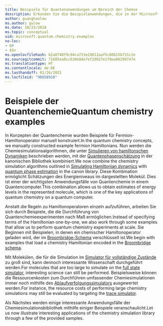 ```yaml
---
title: Beispiele für Quantenanwendungen im Bereich der Chemie
description: Erkunden Sie die Beispielanwendungen, die in der Microsoft-Quantenchemiebibliothek enthalten sind.
author: guanghaolow
ms.author: gulow
ms.date: 10/23/2018
ms.topic: conceptual
uid: microsoft.quantum.chemistry.examples
no-loc:
- Q#
- $$v
ms.openlocfilehash: b2a8740f9c94ca733e24012aaf5c80b15b731c2e
ms.sourcegitcommit: 71605ea9cc630e84e7ef29027e1f0ea06299747e
ms.translationtype: HT
ms.contentlocale: de-DE
ms.lasthandoff: 01/26/2021
ms.locfileid: "98858918"
---
```

# <a name="quantum-chemistry-examples"></a><span data-ttu-id="cfc80-103">Beispiele der Quantenchemie</span><span class="sxs-lookup"><span data-stu-id="cfc80-103">Quantum chemistry examples</span></span>

<span data-ttu-id="cfc80-104">In Konzepten der Quantenchemie wurden Beispiele für Fermion-Hamiltonoperator manuell konstruiert.</span><span class="sxs-lookup"><span data-stu-id="cfc80-104">In the quantum chemistry concepts, we manually constructed example fermion Hamiltonians.</span></span> <span data-ttu-id="cfc80-105">Nun werden die Chemiesimulationsalgorithmen, die unter [Simulieren von hamiltonschen Dynamiken](xref:microsoft.quantum.libraries.standard.algorithms) beschrieben werden, mit der [Quantenphasenschätzung](xref:microsoft.quantum.libraries.characterization) in der kanonischen Bibliothek kombiniert.</span><span class="sxs-lookup"><span data-stu-id="cfc80-105">We now combine the chemistry simulation algorithms outlined in [Simulating Hamiltonian dynamics](xref:microsoft.quantum.libraries.standard.algorithms) with [quantum phase estimation](xref:microsoft.quantum.libraries.characterization) in the canon library.</span></span> <span data-ttu-id="cfc80-106">Diese Kombination ermöglicht Schätzungen des Energieniveaus im dargestellten Molekül. Dies ist einer der wichtigsten Anwendungsfälle von Quantenchemie in einem Quantencomputer.</span><span class="sxs-lookup"><span data-stu-id="cfc80-106">This combination allows us to obtain  estimates of energy levels in the represented molecule, which is one of the key applications of quantum chemistry on a quantum computer.</span></span> 

<span data-ttu-id="cfc80-107">Anstatt die Regeln zu Hamiltonoperatoren einzeln aufzuführen, arbeiten Sie sich durch Beispiele, die die Durchführung von Quantenchemieexperimenten nach Maß ermöglichen.</span><span class="sxs-lookup"><span data-stu-id="cfc80-107">Instead of specifying terms of the Hamiltonian one-by-one, we also work through some examples that allow us to perform quantum chemistry experiments at scale.</span></span> <span data-ttu-id="cfc80-108">Sie Beginnen mit Beispielen, in denen ein chemischer Hamiltonoperator geladen wird, der im [Broombridge-Schema](xref:microsoft.quantum.libraries.chemistry.schema.broombridge) verschlüsselt ist.</span><span class="sxs-lookup"><span data-stu-id="cfc80-108">We begin with examples that load a chemistry Hamiltonian encoded in the [Broombridge schema](xref:microsoft.quantum.libraries.chemistry.schema.broombridge).</span></span>

<span data-ttu-id="cfc80-109">Mit Molekülen, die für die Simulation im [Simulator für vollständige Zustände](xref:microsoft.quantum.machines.full-state-simulator) zu groß sind, kann dennoch interessante Wissenschaft durchgeführt werden.</span><span class="sxs-lookup"><span data-stu-id="cfc80-109">For molecules that are too large to simulate on the [full state simulator](xref:microsoft.quantum.machines.full-state-simulator), interesting science can still be performed.</span></span> <span data-ttu-id="cfc80-110">Beispielsweise können die Ressourcenkosten zum Durchführen umfassender Chemiesimulationen immer noch mithilfe des [Ablaufverfolgungssimulators](xref:microsoft.quantum.machines.qc-trace-simulator.intro) ausgewertet werden.</span><span class="sxs-lookup"><span data-stu-id="cfc80-110">For instance, the resource costs of performing large chemistry simulations may still be evaluated by targeting the [trace simulator](xref:microsoft.quantum.machines.qc-trace-simulator.intro).</span></span>

<span data-ttu-id="cfc80-111">Als Nächstes werden einige interessante Anwendungsfälle der Chemiesimulationsbibliothek mithilfe einiger Beispiele veranschaulicht.</span><span class="sxs-lookup"><span data-stu-id="cfc80-111">Let us now illustrate interesting applications of the chemistry simulation library through a few of the provided samples.</span></span>
